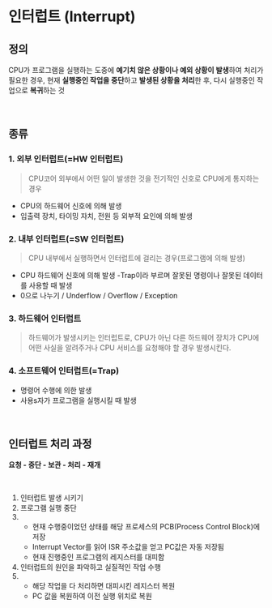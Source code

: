 # 인터럽트 (Interrupt)
## 정의 
CPU가 프로그램을 실행하는 도중에 **예기치 않은 상황이나 예외 상황이 발생**하여 처리가 필요한 경우, 현재 **실행중인 작업을 중단**하고 **발생된 상황을 처리**한 후, 다시 실행중인 작업으로 **복귀**하는 것

<br>

## 종류
### **1. 외부 인터럽트(=HW 인터럽트)**
> CPU코어 외부에서 어떤 일이 발생한 것을 전기적인 신호로 CPU에게 통지하는 경우 
- CPU의 하드웨어 신호에 의해 발생
- 입출력 장치, 타이밍 자치, 전원 등 외부적 요인에 의해 발생

### **2. 내부 인터럽트(=SW 인터럽트)**
> CPU 내부에서 실행하면서 인터럽트에 걸리는 경우(프로그램에 의해 발생) 
- CPU 하드웨어 신호에 의해 발생
-Trap이라 부르며 잘못된 명령이나 잘못된 데이터를 사용할 때 발생 
- 0으로 나누기 / Underflow / Overflow / Exception

### **3. 하드웨어 인터럽트**
> 하드웨어가 발생시키는 인터럽트로, CPU가 아닌 다른 하드웨어 장치가 CPU에 어떤 사실을 알려주거나 CPU 서비스를 요청해야 할 경우 발생시킨다. 

### **4. 소프트웨어 인터럽트(=Trap)**
- 명령어 수행에 의한 발생
- 사용s자가 프로그램을 실행시킬 때 발생

<br>

## 인터럽트 처리 과정 
**요청 - 중단 - 보관 - 처리 - 재개**

<br>

1. 인터럽트 발생 시키기
2. 프로그램 실행 중단 
3.  - 현재 수행중이었던 상태를 해당 프로세스의 PCB(Process Control Block)에 저장
    - Interrupt Vector를 읽어 ISR 주소값을 얻고 PC값은 자동 저장됨
    - 현재 진행중인 프로그램의 레지스터를 대피함 
4. 인터럽트의 원인을 파악하고 실질적인 작업 수행
5.  - 해당 작업을 다 처리하면 대피시킨 레지스터 복원
    - PC 값을 복원하여 이전 실행 위치로 복원

